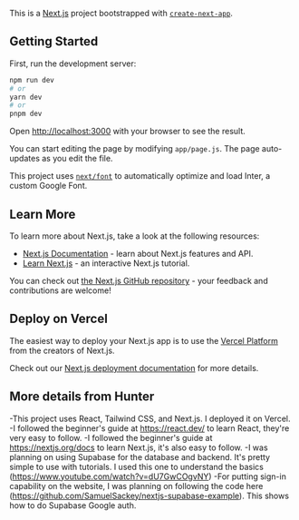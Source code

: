 This is a [Next.js](https://nextjs.org/) project bootstrapped with [`create-next-app`](https://github.com/vercel/next.js/tree/canary/packages/create-next-app).

## Getting Started

First, run the development server:

```bash
npm run dev
# or
yarn dev
# or
pnpm dev
```

Open [http://localhost:3000](http://localhost:3000) with your browser to see the result.

You can start editing the page by modifying `app/page.js`. The page auto-updates as you edit the file.

This project uses [`next/font`](https://nextjs.org/docs/basic-features/font-optimization) to automatically optimize and load Inter, a custom Google Font.

## Learn More

To learn more about Next.js, take a look at the following resources:

- [Next.js Documentation](https://nextjs.org/docs) - learn about Next.js features and API.
- [Learn Next.js](https://nextjs.org/learn) - an interactive Next.js tutorial.

You can check out [the Next.js GitHub repository](https://github.com/vercel/next.js/) - your feedback and contributions are welcome!

## Deploy on Vercel

The easiest way to deploy your Next.js app is to use the [Vercel Platform](https://vercel.com/new?utm_medium=default-template&filter=next.js&utm_source=create-next-app&utm_campaign=create-next-app-readme) from the creators of Next.js.

Check out our [Next.js deployment documentation](https://nextjs.org/docs/deployment) for more details.

## More details from Hunter

-This project uses React, Tailwind CSS, and Next.js. I deployed it on Vercel.
-I followed the beginner's guide at https://react.dev/ to learn React, they're very easy to follow.
-I followed the beginner's guide at https://nextjs.org/docs to learn Next.js, it's also easy to follow.
-I was planning on using Supabase for the database and backend. It's pretty simple to use with tutorials. I used this one to understand the basics (https://www.youtube.com/watch?v=dU7GwCOgvNY)
-For putting sign-in capability on the website, I was planning on following the code here (https://github.com/SamuelSackey/nextjs-supabase-example). This shows how to do Supabase Google auth.
